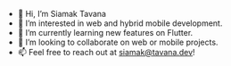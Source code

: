 - 👋 Hi, I’m Siamak Tavana
- 👀 I’m interested in web and hybrid mobile development.
- 🌱 I’m currently learning new features on Flutter.
- 💞️ I’m looking to collaborate on web or mobile projects.
- 📫 Feel free to reach out at siamak@tavana.dev!

<!---
tavanasi/tavanasi is a ✨ special ✨ repository because its `README.md` (this file) appears on your GitHub profile.
You can click the Preview link to take a look at your changes.
--->
